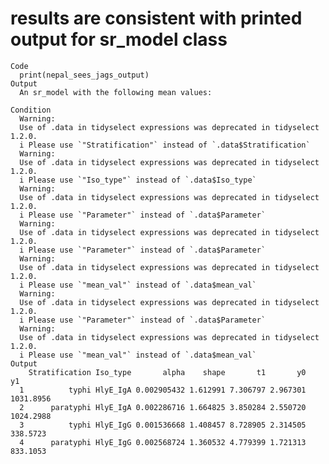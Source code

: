 # results are consistent with printed output for sr_model class

    Code
      print(nepal_sees_jags_output)
    Output
      An sr_model with the following mean values:
      
    Condition
      Warning:
      Use of .data in tidyselect expressions was deprecated in tidyselect 1.2.0.
      i Please use `"Stratification"` instead of `.data$Stratification`
      Warning:
      Use of .data in tidyselect expressions was deprecated in tidyselect 1.2.0.
      i Please use `"Iso_type"` instead of `.data$Iso_type`
      Warning:
      Use of .data in tidyselect expressions was deprecated in tidyselect 1.2.0.
      i Please use `"Parameter"` instead of `.data$Parameter`
      Warning:
      Use of .data in tidyselect expressions was deprecated in tidyselect 1.2.0.
      i Please use `"Parameter"` instead of `.data$Parameter`
      Warning:
      Use of .data in tidyselect expressions was deprecated in tidyselect 1.2.0.
      i Please use `"mean_val"` instead of `.data$mean_val`
      Warning:
      Use of .data in tidyselect expressions was deprecated in tidyselect 1.2.0.
      i Please use `"Parameter"` instead of `.data$Parameter`
      Warning:
      Use of .data in tidyselect expressions was deprecated in tidyselect 1.2.0.
      i Please use `"mean_val"` instead of `.data$mean_val`
    Output
        Stratification Iso_type       alpha    shape       t1       y0        y1
      1          typhi HlyE_IgA 0.002905432 1.612991 7.306797 2.967301 1031.8956
      2      paratyphi HlyE_IgA 0.002286716 1.664825 3.850284 2.550720 1024.2988
      3          typhi HlyE_IgG 0.001536668 1.408457 8.728905 2.314505  338.5723
      4      paratyphi HlyE_IgG 0.002568724 1.360532 4.779399 1.721313  833.1053

